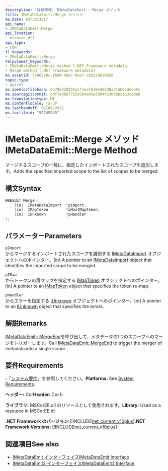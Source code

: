 ```yaml
---
description: '詳細情報: IMetaDataEmit:: Merge メソッド'
title: IMetaDataEmit::Merge メソッド
ms.date: 03/30/2017
api_name:
- IMetaDataEmit.Merge
api_location:
- mscoree.dll
api_type:
- COM
f1_keywords:
- IMetaDataEmit::Merge
helpviewer_keywords:
- IMetaDataEmit::Merge method [.NET Framework metadata]
- Merge method [.NET Framework metadata]
ms.assetid: 7596220c-f699-4b6c-8ae7-c83220610650
topic_type:
- apiref
ms.openlocfilehash: 6b78dd20555acf1eaf610ed05d8a37ab6cdeee5c
ms.sourcegitcommit: ddf7edb67715a5b9a45e3dd44536dabc153c1de0
ms.translationtype: MT
ms.contentlocale: ja-JP
ms.lasthandoff: 02/06/2021
ms.locfileid: "99745945"
---
```

# <a name="imetadataemitmerge-method"></a><span data-ttu-id="ccc60-103">IMetaDataEmit::Merge メソッド</span><span class="sxs-lookup"><span data-stu-id="ccc60-103">IMetaDataEmit::Merge Method</span></span>

<span data-ttu-id="ccc60-104">マージするスコープの一覧に、指定したインポートされたスコープを追加します。</span><span class="sxs-lookup"><span data-stu-id="ccc60-104">Adds the specified imported scope to the list of scopes to be merged.</span></span>  
  
## <a name="syntax"></a><span data-ttu-id="ccc60-105">構文</span><span class="sxs-lookup"><span data-stu-id="ccc60-105">Syntax</span></span>  
  
```cpp  
HRESULT Merge (
    [in]  IMetaDataImport  *pImport,
    [in]  IMapToken        *pHostMapToken,
    [in]  IUnknown         *pHandler
);  
```  
  
## <a name="parameters"></a><span data-ttu-id="ccc60-106">パラメーター</span><span class="sxs-lookup"><span data-stu-id="ccc60-106">Parameters</span></span>  

 `pImport`  
 <span data-ttu-id="ccc60-107">からマージするインポートされたスコープを識別する [IMetaDataImport](imetadataimport-interface.md) オブジェクトへのポインター。</span><span class="sxs-lookup"><span data-stu-id="ccc60-107">[in] A pointer to an [IMetaDataImport](imetadataimport-interface.md) object that identifies the imported scope to be merged.</span></span>  
  
 `pIMap`  
 <span data-ttu-id="ccc60-108">からトークンの再マップを指定する [IMapToken](imaptoken-interface.md) オブジェクトへのポインター。</span><span class="sxs-lookup"><span data-stu-id="ccc60-108">[in] A pointer to an [IMapToken](imaptoken-interface.md) object that specifies the token re-map.</span></span>  
  
 `pHandler`  
 <span data-ttu-id="ccc60-109">からエラーを指定する [IUnknown](/cpp/atl/iunknown) オブジェクトへのポインター。</span><span class="sxs-lookup"><span data-stu-id="ccc60-109">[in] A pointer to an [IUnknown](/cpp/atl/iunknown) object that specifies the errors.</span></span>  
  
## <a name="remarks"></a><span data-ttu-id="ccc60-110">解説</span><span class="sxs-lookup"><span data-stu-id="ccc60-110">Remarks</span></span>  

 <span data-ttu-id="ccc60-111">[IMetaDataEmit:: MergeEnd](imetadataemit-mergeend-method.md)を呼び出して、メタデータの1つのスコープへのマージをトリガーします。</span><span class="sxs-lookup"><span data-stu-id="ccc60-111">Call [IMetaDataEmit::MergeEnd](imetadataemit-mergeend-method.md) to trigger the merger of metadata into a single scope.</span></span>  
  
## <a name="requirements"></a><span data-ttu-id="ccc60-112">要件</span><span class="sxs-lookup"><span data-stu-id="ccc60-112">Requirements</span></span>  

 <span data-ttu-id="ccc60-113">**:**「[システム要件](../../get-started/system-requirements.md)」を参照してください。</span><span class="sxs-lookup"><span data-stu-id="ccc60-113">**Platforms:** See [System Requirements](../../get-started/system-requirements.md).</span></span>  
  
 <span data-ttu-id="ccc60-114">**ヘッダー:** Cor</span><span class="sxs-lookup"><span data-stu-id="ccc60-114">**Header:** Cor.h</span></span>  
  
 <span data-ttu-id="ccc60-115">**ライブラリ:** MSCorEE.dll のリソースとして使用されます。</span><span class="sxs-lookup"><span data-stu-id="ccc60-115">**Library:** Used as a resource in MSCorEE.dll</span></span>  
  
 <span data-ttu-id="ccc60-116">**.NET Framework のバージョン:**[!INCLUDE[net_current_v10plus](../../../../includes/net-current-v10plus-md.md)]</span><span class="sxs-lookup"><span data-stu-id="ccc60-116">**.NET Framework Versions:** [!INCLUDE[net_current_v10plus](../../../../includes/net-current-v10plus-md.md)]</span></span>  
  
## <a name="see-also"></a><span data-ttu-id="ccc60-117">関連項目</span><span class="sxs-lookup"><span data-stu-id="ccc60-117">See also</span></span>

- [<span data-ttu-id="ccc60-118">IMetaDataEmit インターフェイス</span><span class="sxs-lookup"><span data-stu-id="ccc60-118">IMetaDataEmit Interface</span></span>](imetadataemit-interface.md)
- [<span data-ttu-id="ccc60-119">IMetaDataEmit2 インターフェイス</span><span class="sxs-lookup"><span data-stu-id="ccc60-119">IMetaDataEmit2 Interface</span></span>](imetadataemit2-interface.md)

